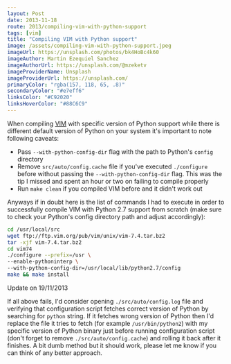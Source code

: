 ```yaml
---
layout: Post
date: 2013-11-18
route: 2013/compiling-vim-with-python-support
tags: [vim]
title: "Compiling VIM with Python support"
image: /assets/compiling-vim-with-python-support.jpeg
imageUrl: https://unsplash.com/photos/bk4HoBc4k60
imageAuthor: Martin Ezequiel Sanchez
imageAuthorUrl: https://unsplash.com/@mzeketv
imageProviderName: Unsplash
imageProviderUrl: https://unsplash.com/
primaryColor: "rgba(157, 118, 65, .8)"
secondaryColor: "#e7eff6"
linksColor: "#C92020"
linksHoverColor: "#88C6C9"
---
```


When compiling [VIM](http://www.vim.org) with specific version of Python
support while there is different default version of Python on your system it's
important to note following caveats:

- Pass `--with-python-config-dir` flag with the path to Python's `config`
  directory
- Remove `src/auto/config.cache` file if you've executed `./configure` before
  without passing the `--with-python-config-dir` flag. This was the tip I
  missed and spent an hour or two on failing to compile properly
- Run `make clean` if you compiled VIM before and it didn't work out

Anyways if in doubt here is the list of commands I had to execute in order to
successfully compile VIM with Python 2.7 support from scratch (make sure to
check your Python's config directory path and adjust accordingly):

```bash
cd /usr/local/src
wget ftp://ftp.vim.org/pub/vim/unix/vim-7.4.tar.bz2
tar -xjf vim-7.4.tar.bz2
cd vim74
./configure --prefix=/usr \
--enable-pythoninterp \
--with-python-config-dir=/usr/local/lib/python2.7/config
make && make install
```

<div class="warning-box">

Update on 19/11/2013

If all above fails, I'd consider opening `./src/auto/config.log`
file and verifying that configuration script fetches correct
version of Python by searching for `python` string. If it fetches wrong
version of Python then I'd replace the file it tries to fetch (for
example `/usr/bin/python2`) with my specific
version of Python binary just before running configuration script
(don't forget to remove `./src/auto/config.cache`) and rolling it back
after it finishes. A bit dumb method but it should work, please let
me know if you can think of any better approach.

</div>
